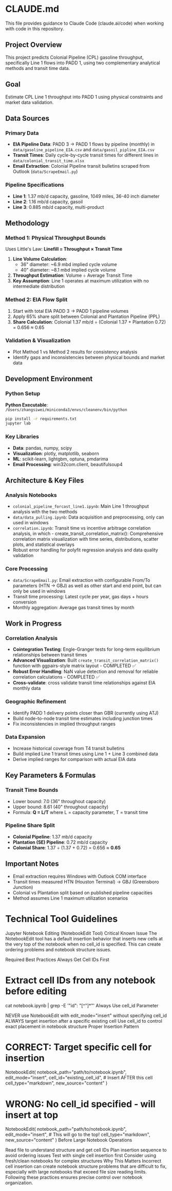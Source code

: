 # CLAUDE.md

This file provides guidance to Claude Code (claude.ai/code) when working with code in this repository.

## Project Overview

This project predicts Colonial Pipeline (CPL) gasoline throughput, specifically Line 1 flows into PADD 1, using two complementary analytical methods and transit time data.

## Goal
Estimate CPL Line 1 throughput into PADD 1 using physical constraints and market data validation.

## Data Sources

### Primary Data
- **EIA Pipeline Data**: PADD 3 → PADD 1 flows by pipeline (monthly) in `data/gasoline_pipeline_EIA.csv` and `data/gasoil_pipline_EIA.csv`
- **Transit Times**: Daily cycle-by-cycle transit times for different lines in `data/colonial_transit_time.xlsx`
- **Email Extraction**: Colonial Pipeline transit bulletins scraped from Outlook (`data/ScrapeEmail.py`)

### Pipeline Specifications
- **Line 1**: 1.37 mb/d capacity, gasoline, 1049 miles, 36-40 inch diameter
- **Line 2**: 1.16 mb/d capacity, gasoil  
- **Line 3**: 0.885 mb/d capacity, multi-product

## Methodology

### Method 1: Physical Throughput Bounds
Uses Little's Law: **Linefill = Throughput × Transit Time**

1. **Line Volume Calculation**: 
   - 36" diameter: ~6.9 mbd implied cycle volume
   - 40" diameter: ~8.1 mbd implied cycle volume
2. **Throughput Estimation**: Volume ÷ Average Transit Time
3. **Key Assumption**: Line 1 operates at maximum utilization with no intermediate distribution

### Method 2: EIA Flow Split  
1. Start with total EIA PADD 3 → PADD 1 pipeline volumes
2. Apply 65% share split between Colonial and Plantation Pipeline (PPL)
3. **Share Calculation**: Colonial 1.37 mb/d ÷ (Colonial 1.37 + Plantation 0.72) = 0.656 ≈ 0.65

### Validation & Visualization
- Plot Method 1 vs Method 2 results for consistency analysis
- Identify gaps and inconsistencies between physical bounds and market data

## Development Environment

### Python Setup
**Python Executable**: `/Users/zhangsiwei/miniconda3/envs/cleanenv/bin/python`

```bash
pip install -r requirements.txt
jupyter lab
```

### Key Libraries
- **Data**: pandas, numpy, scipy
- **Visualization**: plotly, matplotlib, seaborn  
- **ML**: scikit-learn, lightgbm, optuna, pmdarima
- **Email Processing**: win32com.client, beautifulsoup4

## Architecture & Key Files

### Analysis Notebooks
- `colonial_pipeline_forcast_line1.ipynb`: Main Line 1 throughput analysis with the two methods
- `data/data_pulling.ipynb`: Data acquisition and preprocessing, only can used in windows
- `correlation.ipynb`: Transit time vs incentive arbitrage correlation analysis, in which - create_transit_correlation_matrix(): Comprehensive correlation matrix visualization with time series, distributions, scatter plots, and statistical overlays
- Robust error handling for polyfit regression analysis and data quality validation

### Core Processing
- `data/ScrapeEmail.py`: Email extraction with configurable From/To parameters (HTN → GBJ) as well as other start and end point, but can only be used in windows
- Transit time processing: Latest cycle per year, gas days + hours conversion
- Monthly aggregation: Average gas transit times by month

## Work in Progress

### Correlation Analysis
- **Cointegration Testing**: Engle-Granger tests for long-term equilibrium relationships between transit times
- **Advanced Visualization**: Built `create_transit_correlation_matrix()` function with ggpairs-style matrix layout  - COMPLETED ✅
- **Robust Error Handling**: NaN value detection and removal for reliable correlation calculations  - COMPLETED ✅
- **Cross-validate**: cross validate transit time relationships against EIA monthly data

### Geographic Refinement  
- Identify PADD 1 delivery points closer than GBR (currently using ATJ)
- Build node-to-node transit time estimates including junction times
- Fix inconsistencies in implied throughput ranges

### Data Expansion
- Increase historical coverage from T4 transit bulletins
- Build implied Line 1 transit times using Line 1 + Line 3 combined data
- Derive implied ranges for comparison with actual EIA data

## Key Parameters & Formulas

### Transit Time Bounds
- Lower bound: 7.0 (36" throughout capacity)
- Upper bound: 8.61 (40" throughout capacity) 
- Formula: **Q = L/T** where L = capacity parameter, T = transit time

### Pipeline Share Split
- **Colonial Pipeline**: 1.37 mb/d capacity
- **Plantation (SE) Pipeline**: 0.72 mb/d capacity  
- **Colonial Share**: 1.37 ÷ (1.37 + 0.72) = 0.656 ≈ **0.65**

## Important Notes
- Email extraction requires Windows with Outlook COM interface
- Transit times measured HTN (Houston Terminal) → GBJ (Greensboro Junction)
- Colonial vs Plantation split based on published pipeline capacities
- Method assumes Line 1 maximum utilization scenarios

# Technical Tool Guidelines
Jupyter Notebook Editing (NotebookEdit Tool)
Critical Known Issue
The NotebookEdit tool has a default insertion behavior that inserts new cells at the very top of the notebook when no cell_id is specified. This can create ordering problems and notebook structure issues.

Required Best Practices
Always Get Cell IDs First

# Extract cell IDs from any notebook before editing
cat notebook.ipynb | grep -E '"id": "[^"]*"'
Always Use cell_id Parameter

NEVER use NotebookEdit with edit_mode="insert" without specifying cell_id
ALWAYS target insertion after a specific existing cell
Use cell_id to control exact placement in notebook structure
Proper Insertion Pattern

# CORRECT: Target specific cell for insertion
NotebookEdit(
    notebook_path="path/to/notebook.ipynb",
    edit_mode="insert", 
    cell_id="existing_cell_id",  # Insert AFTER this cell
    cell_type="markdown",
    new_source="content"
)

# WRONG: No cell_id specified - will insert at top
NotebookEdit(
    notebook_path="path/to/notebook.ipynb", 
    edit_mode="insert",  # This will go to the top!
    cell_type="markdown",
    new_source="content"
)
Before Large Notebook Operations

Read file to understand structure and get cell IDs
Plan insertion sequence to avoid ordering issues
Test with single cell insertion first
Consider using fresh/clean notebooks for complex structures
Why This Matters
Incorrect cell insertion can create notebook structure problems that are difficult to fix, especially with large notebooks that exceed file size reading limits. Following these practices ensures precise control over notebook organization.